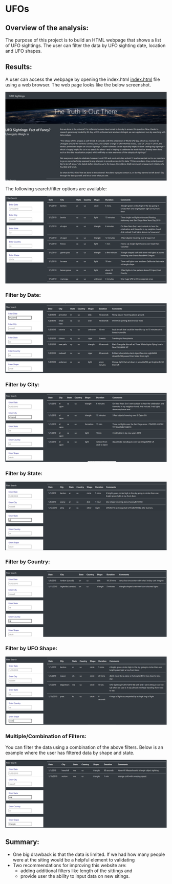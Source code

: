 # UFOs

## Overview of the analysis:
The purpose of this project is to build an HTML webpage that shows a list of UFO sightings. The user can filter the data by UFO sighting date, location and UFO shapes. 

## Results:
A user can access the webpage by opening the index.html [index.html](index.html) file using a web browser. The web page looks like the below screenshot.

![Landing page](static/images/landing_page.PNG)

The following search/filter options are available:

![Search Options](static/images/filter_options.PNG)

### Filter by Date:
![Filter by Date](static/images/filter_by_date.PNG)

### Filter by City:
![Filter by City](static/images/filter_by_city.PNG)

### Filter by State:
![Filter by State](static/images/filter_by_state.PNG)

### Filter by Country:
![Filter by Country](static/images/filter_by_country.PNG)

### Filter by UFO Shape:
![Filter by UFO shape](static/images/filter_by_shape.PNG)

### Multiple/Combination of Filters:
You can filter the data using a combination of the above filters. Below is an example where the user has filtered data by shape and state.

![Multiple filters](static/images/filter_combination_state_n_shape.PNG)

## Summary:

- One big drawback is that the data is limited. If we had how many people were at the siting would be a helpful element to validating 
- Two recommendations for improving this website are:
  - adding additional filters like length of the sittings and 
  - provide user the ability to input data on new sitings.
